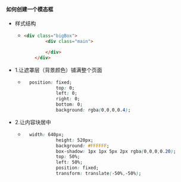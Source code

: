 ####  如何创建一个模态框



+ 样式结构

  + ```html
    <div class="bigBox">
            <div class="main">
    
            </div>
        </div>
    ```

    

+ 1.让遮罩层（背景颜色）铺满整个页面

  + ```css
      position: fixed;
                top: 0;
                left: 0;
                right: 0;
                bottom: 0;
                background: rgba(0,0,0,0.4);
    ```

+ 2.让内容块居中

  + ```css
      width: 640px;
                height: 520px;
                background: #FFFFFF;
                box-shadow: 1px 1px 5px 2px rgba(0,0,0,0.20);
                top: 50%;
                left: 50%;
                position: fixed;
                transform: translate(-50%,-50%);
    ```

  